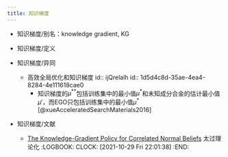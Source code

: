 ```yaml
---
title: 知识梯度
---
```


- 知识梯度/别名：knowledge gradient, KG

- 知识梯度/定义

- 知识梯度/异同
	 - 高效全局优化和知识梯度
id:: ijQrelalh
id:: 1d5d4c8d-35ae-4ea4-8284-4e111618cae0
		 - 知识梯度的$\mu^{**}$包括训练集中的最小值$\mu^*$和未知成分合金的估计最小值$\mu'$，而EGO只包括训练集中的最小值$\mu^*$[@xueAcceleratedSearchMaterials2016]

- 知识梯度/文献
	 - [The Knowledge-Gradient Policy for Correlated Normal Beliefs](https://sci-hub.mksa.top/10.1287/ijoc.1080.0314) 太过理论化
:LOGBOOK:
CLOCK: [2021-10-29 Fri 22:01:38]
:END:
